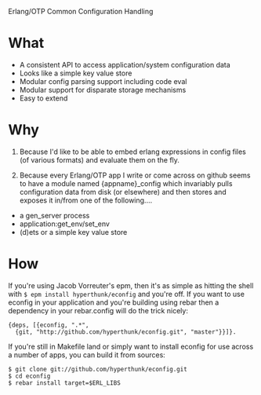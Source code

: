 Erlang/OTP Common Configuration Handling

What
====

* A consistent API to access application/system configuration data
* Looks like a simple key value store
* Modular config parsing support including code eval
* Modular support for disparate storage mechanisms
* Easy to extend

Why
===

1. Because I'd like to be able to embed erlang expressions in config files (of
various formats) and evaluate them on the fly.

2. Because every Erlang/OTP app I write or come across on github seems to have a
module named {appname}_config which invariably pulls configuration data from disk
(or elsewhere) and then stores and exposes it in/from one of the following....

* a gen_server process
* application:get_env/set_env
* (d)ets or a simple key value store

How
===

If you're using Jacob Vorreuter's epm, then it's as simple as hitting the shell
with `$ epm install hyperthunk/econfig` and you're off. If you want to use econfig
in your application and you're building using rebar then a dependency in your
rebar.config will do the trick nicely:
  
    {deps, [{econfig, ".*",
      {git, "http://github.com/hyperthunk/econfig.git", "master"}}]}.

If you're still in Makefile land or simply want to install econfig for use across
a number of apps, you can build it from sources:

    $ git clone git://github.com/hyperthunk/econfig.git
    $ cd econfig
    $ rebar install target=$ERL_LIBS
